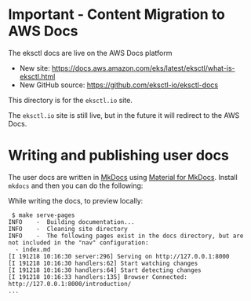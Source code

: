 # Important - Content Migration to AWS Docs

The eksctl docs are live on the AWS Docs platform

* New site: https://docs.aws.amazon.com/eks/latest/eksctl/what-is-eksctl.html
* New GitHub source: https://github.com/eksctl-io/eksctl-docs


This directory is for the `eksctl.io` site. 

The `eksctl.io` site is still live, but in the future it will redirect to the AWS Docs.


# Writing and publishing user docs

The user docs are written in [MkDocs](https://www.mkdocs.org/) using [Material for MkDocs](https://squidfunk.github.io/mkdocs-material/). Install `mkdocs` and then you can do the following:

While writing the docs, to preview locally:

```console
 $ make serve-pages
INFO    -  Building documentation...
INFO    -  Cleaning site directory
INFO    -  The following pages exist in the docs directory, but are not included in the "nav" configuration:
  - index.md
[I 191218 10:16:30 server:296] Serving on http://127.0.0.1:8000
[I 191218 10:16:30 handlers:62] Start watching changes
[I 191218 10:16:30 handlers:64] Start detecting changes
[I 191218 10:16:33 handlers:135] Browser Connected: http://127.0.0.1:8000/introduction/
...
```
